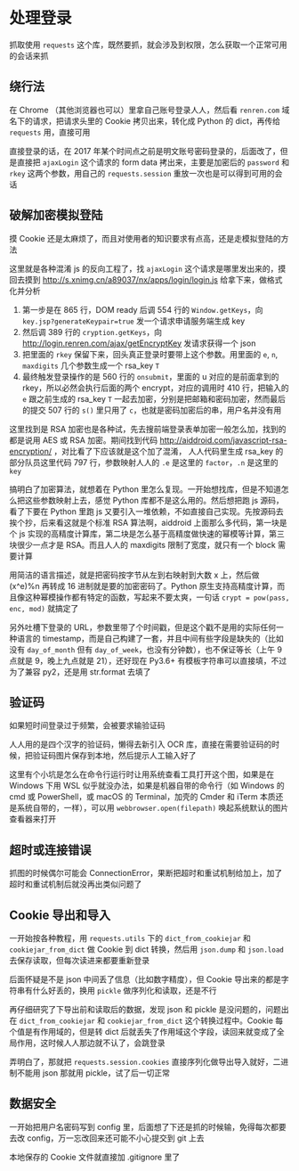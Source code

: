 # 处理登录

抓取使用 `requests` 这个库，既然要抓，就会涉及到权限，怎么获取一个正常可用的会话来抓

## 绕行法

在 Chrome （其他浏览器也可以）里拿自己账号登录人人，然后看 `renren.com` 域名下的请求，把请求头里的 Cookie 拷贝出来，转化成 Python 的 dict，再传给 `requests` 用，直接可用

直接登录的话，在 2017 年某个时间点之前是明文账号密码登录的，后面改了，但是直接把 `ajaxLogin` 这个请求的 form data 拷出来，主要是加密后的 `password` 和 `rkey` 这两个参数，用自己的 `requests.session` 重放一次也是可以得到可用的会话

## 破解加密模拟登陆

摸 Cookie 还是太麻烦了，而且对使用者的知识要求有点高，还是走模拟登陆的方法

这里就是各种混淆 js 的反向工程了，找 `ajaxLogin` 这个请求是哪里发出来的，摸回去摸到 http://s.xnimg.cn/a89037/nx/apps/login/login.js 给拿下来，做格式化并分析

1. 第一步是在 865 行，DOM ready 后调 554 行的 `Window.getKeys`，向 `key.jsp?generateKeypair=true` 发一个请求申请服务端生成 key
2. 然后调 389 行的 `cryption.getKeys`，向 http://login.renren.com/ajax/getEncryptKey 发请求获得一个 json
3. 把里面的 `rkey` 保留下来，回头真正登录时要带上这个参数。用里面的 `e`, `n`, `maxdigits` 几个参数生成一个 rsa_key `T`
4. 最终触发登录操作的是 560 行的 `onsubmit`，里面的 u 对应的是前面拿到的 rkey，所以必然会执行后面的两个 encrypt，对应的调用时 410 行，把输入的 `e` 跟之前生成的 rsa_key `T` 一起去加密，分别是把邮箱和密码加密，然而最后的提交 507 行的 `s()` 里只用了 `c`，也就是密码加密后的串，用户名并没有用

这里找到是 RSA 加密也是各种试，先去搜前端登录表单加密一般怎么加，找到的都是说用 AES 或 RSA 加密。期间找到代码 http://aiddroid.com/javascript-rsa-encryption/ ，对比看了下应该就是这个加了混淆， 人人代码里生成 rsa_key 的部分队员这里代码 797 行，参数映射人人的 `.e` 是这里的 `factor`，`.n` 是这里的 `key`

搞明白了加密算法，就想着在 Python 里怎么复现。一开始想找库，但是不知道怎么把这些参数映射上去，感觉 Python 库都不是这么用的。然后想把跑 js 源码，看了下要在 Python 里跑 js 又要引入一堆依赖，不如直接自己实现。先按源码去挨个抄，后来看这就是个标准 RSA 算法啊，aiddroid 上面那么多代码，第一块是个 js 实现的高精度计算库，第二块是怎么基于高精度做快速的幂模等计算，第三块很少一点才是 RSA。而且人人的 maxdigits 限制了宽度，就只有一个 block 需要计算

用简洁的语言描述，就是把密码按字节从左到右映射到大数 x 上，然后做 (x^e)%n 再转成 16 进制就是要的加密密码了。Python 原生支持高精度计算，而且像这种幂模操作都有特定的函数，写起来不要太爽，一句话 `crypt = pow(pass, enc, mod)` 就搞定了

另外吐槽下登录的 URL，参数里带了个时间戳，但是这个戳不是用的实际任何一种语言的 timestamp，而是自己构建了一套，并且中间有些字段是缺失的（比如没有 `day_of_month` 但有 `day_of_week`，也没有分钟数），也不保证等长（上午 9 点就是 9，晚上九点就是 21），还好现在 Py3.6+ 有模板字符串可以直接填，不过为了兼容 py2，还是用 str.format 去填了

## 验证码

如果短时间登录过于频繁，会被要求输验证码

人人用的是四个汉字的验证码，懒得去新引入 OCR 库，直接在需要验证码的时候，把验证码图片保存到本地，然后提示人工输入好了

这里有个小坑是怎么在命令行运行时让用系统查看工具打开这个图，如果是在 Windows 下用 WSL 似乎就没办法，如果是机器自带的命令行（如 Windows 的 cmd 或 PowerShell，或 macOS 的 Terminal，加壳的 Cmder 和 iTerm 本质还是系统自带的，一样），可以用 `webbrowser.open(filepath)` 唤起系统默认的图片查看器来打开

## 超时或连接错误

抓图的时候偶尔可能会 ConnectionError，果断把超时和重试机制给加上，加了超时和重试机制后就没再出类似问题了

## Cookie 导出和导入

一开始按各种教程，用 `requests.utils` 下的 `dict_from_cookiejar` 和 `cookiejar_from_dict` 做 Cookie 到 dict 转换，然后用 `json.dump` 和 `json.load` 去保存读取，但每次读进来都要重新登录

后面怀疑是不是 json 中间丢了信息（比如数字精度），但 Cookie 导出来的都是字符串有什么好丢的，换用 `pickle` 做序列化和读取，还是不行

再仔细研究了下导出前和读取后的数据，发现 json 和 pickle 是没问题的，问题出在 `dict_from_cookiejar` 和 `cookiejar_from_dict` 这个转换过程中。Cookie 每个值是有作用域的，但是转 dict 后就丢失了作用域这个字段，读回来就变成了全局作用，这时候人人那边就不认了，会跳登录

弄明白了，那就把 `requests.session.cookies` 直接序列化做导出导入就好，二进制不能用 json 那就用 pickle，试了后一切正常

## 数据安全

一开始把用户名密码写到 config 里，后面想了下还是抓的时候输，免得每次都要去改 config，万一忘改回来还可能不小心提交到 git 上去

本地保存的 Cookie 文件就直接加 .gitignore 里了
